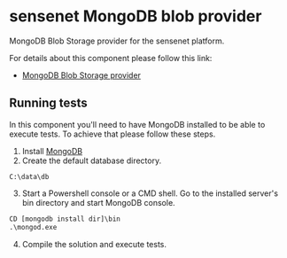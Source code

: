# sensenet MongoDB blob provider
MongoDB Blob Storage provider for the sensenet platform.

For details about this component please follow this link:

- [MongoDB Blob Storage provider](/docs/mongodb-provider.md)

## Running tests
In this component you'll need to have MongoDB installed to be able to execute tests. To achieve that please follow these steps.

1. Install [MongoDB](https://www.mongodb.com/)
2. Create the default database directory.

```
C:\data\db
```

3. Start a Powershell console or a CMD shell. Go to the installed server's bin directory and start MongoDB console. 

```txt
CD [mongodb install dir]\bin
.\mongod.exe
```

4. Compile the solution and execute tests.